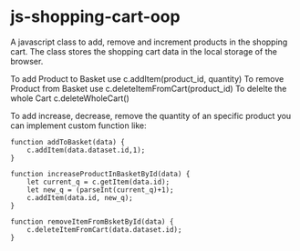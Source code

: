 # js-shopping-cart-oop
A javascript class to add, remove and increment products in the shopping cart. The class stores the shopping cart data in the local storage of the browser.

To add Product to Basket use c.addItem(product_id, quantity)
To remove Product from Basket use c.deleteItemFromCart(product_id)
To delelte the whole Cart c.deleteWholeCart()

To add increase, decrease, remove the quantity of an specific product you can implement custom function like:

    function addToBasket(data) {        
        c.addItem(data.dataset.id,1);          
    }

    function increaseProductInBasketById(data) {        
        let current_q = c.getItem(data.id);
        let new_q = (parseInt(current_q)+1);        
        c.addItem(data.id, new_q);
    }
    
    function removeItemFromBsketById(data) {        
        c.deleteItemFromCart(data.dataset.id);
    }
   
